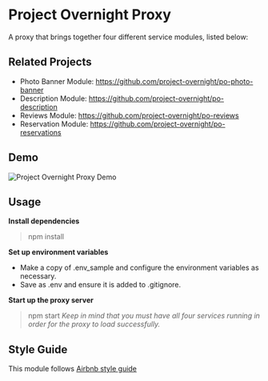 # Project Overnight Proxy

A proxy that brings together four different service modules, listed below:

## Related Projects

  - Photo Banner Module: https://github.com/project-overnight/po-photo-banner
  - Description Module: https://github.com/project-overnight/po-description
  - Reviews Module: https://github.com/project-overnight/po-reviews
  - Reservation Module: https://github.com/project-overnight/po-reservations

## Demo

![Project Overnight Proxy Demo](demo/demo.gif)

## Usage

**Install dependencies**
> npm install

**Set up environment variables**
- Make a copy of .env_sample and configure the environment variables as necessary.
- Save as .env and ensure it is added to .gitignore.

**Start up the proxy server**
> npm start
*Keep in mind that you must have all four services running in order for the proxy to load successfully.*

## Style Guide
This module follows [Airbnb style guide](https://github.com/airbnb/javascript)